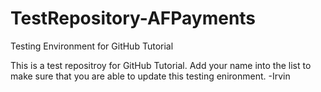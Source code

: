 # TestRepository-AFPayments
Testing Environment for GitHub Tutorial


This is a test repositroy for GitHub Tutorial. Add your name into the list to make sure that you are able to update this testing enironment.
-Irvin
